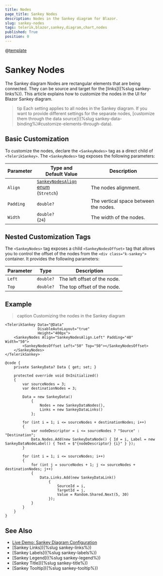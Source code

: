 ```yaml
---
title: Nodes
page_title: Sankey Nodes
description: Nodes in the Sankey diagram for Blazor.
slug: sankey-nodes
tags: telerik,blazor,sankey,diagram,chart,nodes
published: True
position: 0
---
```

@[template](/_contentTemplates/common/parameters-table-styles.md#table-layout)

# Sankey Nodes

The Sankey diagram Nodes are rectangular elements that are being connected. They can be source and target for the [links]({%slug sankey-links%}). This article explains how to customize the nodes in the UI for Blazor Sankey diagram. 

>tip Each setting applies to all nodes in the Sankey diagram. If you want to provide different settings for the separate nodes, [customize them through the data source]({%slug sankey-data-binding%}#customize-elements-through-data).

## Basic Customization

To customize the nodes, declare the `<SankeyNodes>` tag as a direct child of `<TelerikSankey>`. The `<SankeyNodes>` tag exposes the following parameters:

| Parameter | Type and Default&nbsp;Value | Description |
| --------- | ---- | ----------- |
| `Align` | [`SankeyNodesAlign` enum](/blazor-ui/api/telerik.blazor.sankeynodesalign) <br/> (`Stretch`) | The nodes alignment. |
| `Padding` | `double?` | The vertical space between the nodes. |
| `Width` | `double?` <br/> (`24`)| The width of the nodes. |

## Nested Customization Tags

The `<SankeyNodes>` tag exposes a child `<SankeyNodesOffset>` tag that allows you to control the offset of the nodes from the `<div class="k-sankey">` container. It provides the following parameters:

| Parameter | Type | Description |
| --------- | ---- | ----------- |
| `Left` | `double?` | The left offset of the node. |
| `Top` | `double?` | The top offset of the node. |

## Example

>caption Customizing the nodes in the Sankey diagram

````RAZOR
<TelerikSankey Data="@Data"
               DisableAutoLayout="true"
               Height="400px">
    <SankeyNodes Align="SankeyNodesAlign.Left" Padding="40" Width="50">
        <SankeyNodesOffset Left="50" Top="50"></SankeyNodesOffset>
    </SankeyNodes>
</TelerikSankey>

@code {
    private SankeyData? Data { get; set; }

    protected override void OnInitialized()
    {
        var sourceNodes = 3;
        var destinationNodes = 3;

        Data = new SankeyData()
            {
                Nodes = new SankeyDataNodes(),
                Links = new SankeyDataLinks()
            };

        for (int i = 1; i <= sourceNodes + destinationNodes; i++)
        {
            var nodeDescriptor = i <= sourceNodes ? "Source" : "Destination";
            Data.Nodes.Add(new SankeyDataNode() { Id = i, Label = new SankeyDataNodeLabel() { Text = $"{nodeDescriptor} {i}" } });
        }

        for (int i = 1; i <= sourceNodes; i++)
        {
            for (int j = sourceNodes + 1; j <= sourceNodes + destinationNodes; j++)
            {
                Data.Links.Add(new SankeyDataLink()
                    {
                        SourceId = i,
                        TargetId = j,
                        Value = Random.Shared.Next(5, 30)
                    });
            }
        }
    }
}
````

## See Also

* [Live Demo: Sankey Diagram Configuration](https://demos.telerik.com/blazor-ui/sankey/configuration)
* [Sankey Links]({%slug sankey-links%})
* [Sankey Labels]({%slug sankey-labels%})
* [Sankey Legend]({%slug sankey-legend%})
* [Sankey Title]({%slug sankey-title%})
* [Sankey Tooltip]({%slug sankey-tooltip%})